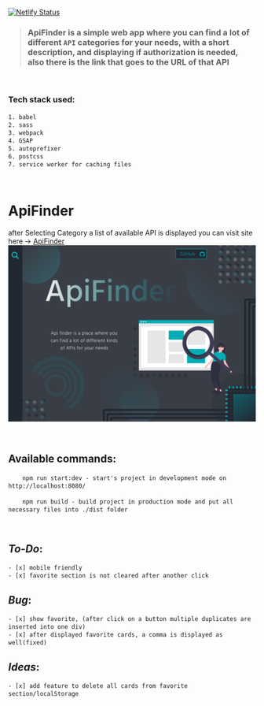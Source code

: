 [![Netlify Status](https://api.netlify.com/api/v1/badges/d369a588-f88a-4dbb-aa78-e7882f295b44/deploy-status)](https://app.netlify.com/sites/restapifinder/deploys)

> ### ApiFinder is a simple web app where you can find a lot of different ```API``` categories for your needs, with a short description, and displaying if **authorization** is needed, also there is the link that goes to the URL of that API

<br/>

### Tech stack used:
    1. babel
    2. sass
    3. webpack
    4. GSAP
    5. autoprefixer
    6. postcss
    7. service worker for caching files

</br>


# ApiFinder

after Selecting Category a list of available API is displayed
you can visit site here -> [ApiFinder](https://restapifinder.netlify.app/)
![concept for main page](/concept_mainPage.png)

</br>

## Available commands:
```
    npm run start:dev - start's project in development mode on http://localhost:8080/

    npm run build - build project in production mode and put all necessary files into ./dist folder
```
<br/>


## _To-Do_:

    - [x] mobile friendly
    - [x] favorite section is not cleared after another click

## _Bug_:

    - [x] show favorite, (after click on a button multiple duplicates are inserted into one div)
    - [x] after displayed favorite cards, a comma is displayed as well(fixed)

## _Ideas_:

    - [x] add feature to delete all cards from favorite section/localStorage
